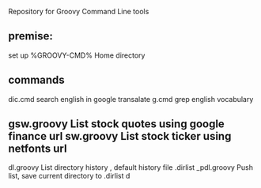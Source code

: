 Repository for Groovy Command Line tools

premise:
-----------------------------------------------------------------------
set up %GROOVY-CMD% Home directory 


commands
-----------------------------------------------------------------------
dic.cmd 		search english in google transalate
g.cmd			grep english vocabulary

gsw.groovy		List stock quotes using google finance url
sw.groovy       List stock ticker using netfonts url
-----------------------------------------------------------------------
dl.groovy       List directory history , default history file .dirlist
_pdl.groovy     	Push list, save current directory to .dirlist
d